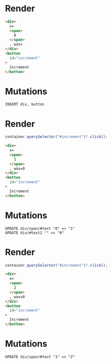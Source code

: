 # Render
```html
<div>
  x=
  <span>
    0
  </span>
  , was=‍
</div>
<button
  id="increment"
>
  Increment
</button>
```

# Mutations
```
INSERT div, button
```

# Render
```js
container.querySelector("#increment")?.click();
```
```html
<div>
  x=
  <span>
    1
  </span>
  , was=0
</div>
<button
  id="increment"
>
  Increment
</button>
```

# Mutations
```
UPDATE div/span/#text "0" => "1"
UPDATE div/#text2 "‍" => "0"
```

# Render
```js
container.querySelector("#increment")?.click();
```
```html
<div>
  x=
  <span>
    2
  </span>
  , was=0
</div>
<button
  id="increment"
>
  Increment
</button>
```

# Mutations
```
UPDATE div/span/#text "1" => "2"
```